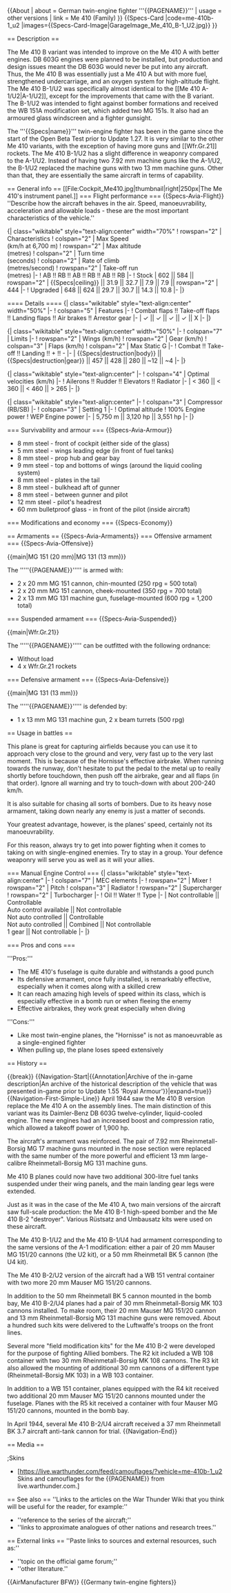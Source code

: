 {{About
| about = German twin-engine fighter '''{{PAGENAME}}'''
| usage = other versions
| link = Me 410 (Family)
}}
{{Specs-Card
|code=me-410b-1_u2
|images={{Specs-Card-Image|GarageImage_Me_410_B-1_U2.jpg}}
}}

== Description ==
<!-- ''In the description, the first part should be about the history of and the creation and combat usage of the aircraft, as well as its key features. In the second part, tell the reader about the aircraft in the game. Insert a screenshot of the vehicle, so that if the novice player does not remember the vehicle by name, he will immediately understand what kind of vehicle the article is talking about.'' -->
The Me 410 B variant was intended to improve on the Me 410 A with better engines. DB 603G engines were planned to be installed, but production and design issues meant the DB 603G would never be put into any aircraft. Thus, the Me 410 B was essentially just a Me 410 A but with more fuel, strengthened undercarriage, and an oxygen system for high-altitude flight. The Me 410 B-1/U2 was specifically almost identical to the [[Me 410 A-1/U2|A-1/U2]], except for the improvements that came with the B variant. The B-1/U2 was intended to fight against bomber formations and received the WB 151A modification set, which added two MG 151s. It also had an armoured glass windscreen and a fighter gunsight.

The '''{{Specs|name}}''' twin-engine fighter has been in the game since the start of the Open Beta Test prior to Update 1.27. It is very similar to the other Me 410 variants, with the exception of having more guns and [[Wfr.Gr.21]] rockets. The Me 410 B-1/U2 has a slight difference in weaponry compared to the A-1/U2. Instead of having two 7.92 mm machine guns like the A-1/U2, the B-1/U2 replaced the machine guns with two 13 mm machine guns. Other than that, they are essentially the same aircraft in terms of capability. 

== General info ==
[[File:Cockpit_Me410.jpg|thumbnail|right|250px|The Me 410's instrument panel.]]
=== Flight performance ===
{{Specs-Avia-Flight}}
''Describe how the aircraft behaves in the air. Speed, manoeuvrability, acceleration and allowable loads - these are the most important characteristics of the vehicle.''

{| class="wikitable" style="text-align:center" width="70%"
! rowspan="2" | Characteristics
! colspan="2" | Max Speed<br>(km/h at 6,700 m)
! rowspan="2" | Max altitude<br>(metres)
! colspan="2" | Turn time<br>(seconds)
! colspan="2" | Rate of climb<br>(metres/second)
! rowspan="2" | Take-off run<br>(metres)
|-
! AB !! RB !! AB !! RB !! AB !! RB
|-
! Stock
| 602 || 584 || rowspan="2" | {{Specs|ceiling}} || 31.9 || 32.7 || 7.9 || 7.9 || rowspan="2" | 444
|-
! Upgraded
| 648 || 624 || 29.7 || 30.7 || 14.3 || 10.8
|-
|}

==== Details ====
{| class="wikitable" style="text-align:center" width="50%"
|-
! colspan="5" | Features
|-
! Combat flaps !! Take-off flaps !! Landing flaps !! Air brakes !! Arrestor gear
|-
| ✓ || ✓ || ✓ || ✓ || X     <!-- ✓ -->
|-
|}

{| class="wikitable" style="text-align:center" width="50%"
|-
! colspan="7" | Limits
|-
! rowspan="2" | Wings (km/h)
! rowspan="2" | Gear (km/h)
! colspan="3" | Flaps (km/h)
! colspan="2" | Max Static G
|-
! Combat !! Take-off !! Landing !! + !! -
|-
| {{Specs|destruction|body}} || {{Specs|destruction|gear}} || 457 || 428 || 280 || ~12 || ~4
|-
|}

{| class="wikitable" style="text-align:center"
|-
! colspan="4" | Optimal velocities (km/h)
|-
! Ailerons !! Rudder !! Elevators !! Radiator
|-
| < 360 || < 360 || < 460 || > 265
|-
|}

{| class="wikitable" style="text-align:center"
|-
! colspan="3" | Compressor (RB/SB)
|-
! colspan="3" | Setting 1
|-
! Optimal altitude
! 100% Engine power
! WEP Engine power
|-
| 5,750 m || 3,120 hp || 3,551 hp
|-
|}

=== Survivability and armour ===
{{Specs-Avia-Armour}}
<!-- ''Examine the survivability of the aircraft. Note how vulnerable the structure is and how secure the pilot is, whether the fuel tanks are armoured, etc. Describe the armour, if there is any, and also mention the vulnerability of other critical aircraft systems.'' -->

* 8 mm steel - front of cockpit (either side of the glass)
* 5 mm steel - wings leading edge (in front of fuel tanks)
* 8 mm steel - prop hub and gear bay
* 9 mm steel - top and bottoms of wings (around the liquid cooling system)
* 8 mm steel - plates in the tail
* 8 mm steel - bulkhead aft of gunner
* 8 mm steel - between gunner and pilot
* 12 mm steel - pilot's headrest
* 60 mm bulletproof glass - in front of the pilot (inside aircraft)

=== Modifications and economy ===
{{Specs-Economy}}

== Armaments ==
{{Specs-Avia-Armaments}}
=== Offensive armament ===
{{Specs-Avia-Offensive}}
<!-- ''Describe the offensive armament of the aircraft, if any. Describe how effective the cannons and machine guns are in a battle, and also what belts or drums are better to use. If there is no offensive weaponry, delete this subsection.'' -->
{{main|MG 151 (20 mm)|MG 131 (13 mm)}}

The '''''{{PAGENAME}}''''' is armed with:

* 2 x 20 mm MG 151 cannon, chin-mounted (250 rpg = 500 total)
* 2 x 20 mm MG 151 cannon, cheek-mounted (350 rpg = 700 total)
* 2 x 13 mm MG 131 machine gun, fuselage-mounted (600 rpg = 1,200 total)

=== Suspended armament ===
{{Specs-Avia-Suspended}}
<!-- ''Describe the aircraft's suspended armament: additional cannons under the wings, bombs, rockets and torpedoes. This section is especially important for bombers and attackers. If there is no suspended weaponry remove this subsection.'' -->
{{main|Wfr.Gr.21}}

The '''''{{PAGENAME}}''''' can be outfitted with the following ordnance:

* Without load
* 4 x Wfr.Gr.21 rockets

=== Defensive armament ===
{{Specs-Avia-Defensive}}
<!-- ''Defensive armament with turret machine guns or cannons, crewed by gunners. Examine the number of gunners and what belts or drums are better to use. If defensive weaponry is not available, remove this subsection.'' -->
{{main|MG 131 (13 mm)}}

The '''''{{PAGENAME}}''''' is defended by:

* 1 x 13 mm MG 131 machine gun, 2 x beam turrets (500 rpg)

== Usage in battles ==
<!-- ''Describe the tactics of playing in the aircraft, the features of using aircraft in a team and advice on tactics. Refrain from creating a "guide" - do not impose a single point of view, but instead, give the reader food for thought. Examine the most dangerous enemies and give recommendations on fighting them. If necessary, note the specifics of the game in different modes (AB, RB, SB).'' -->

This plane is great for capturing airfields because you can use it to approach very close to the ground and very, very fast up to the very last moment. This is because of the Hornisse's effective airbrake. When running towards the runway, don't hesitate to put the pedal to the metal up to really shortly before touchdown, then push off the airbrake, gear and all flaps (in that order). Ignore all warning and try to touch-down with about 200-240 km/h.

It is also suitable for chasing all sorts of bombers. Due to its heavy nose armament, taking down nearly any enemy is just a matter of seconds.

Your greatest advantage, however, is the planes' speed, certainly not its manoeuvrability.

For this reason, always try to get into power fighting when it comes to taking on with single-engined enemies. Try to stay in a group. Your defence weaponry will serve you as well as it will your allies.

=== Manual Engine Control ===
{| class="wikitable" style="text-align:center"
|-
! colspan="7" | MEC elements
|-
! rowspan="2" | Mixer
! rowspan="2" | Pitch
! colspan="3" | Radiator
! rowspan="2" | Supercharger
! rowspan="2" | Turbocharger
|-
! Oil !! Water !! Type
|-
| Not controllable || Controllable<br>Auto control available || Not controllable<br>Not auto controlled || Controllable<br>Not auto controlled || Combined || Not controllable<br>1 gear || Not controllable
|-
|}

=== Pros and cons ===
<!-- ''Summarise and briefly evaluate the vehicle in terms of its characteristics and combat effectiveness. Mark its pros and cons in the bulleted list. Try not to use more than 6 points for each of the characteristics. Avoid using categorical definitions such as "bad", "good" and the like - use substitutions with softer forms such as "inadequate" and "effective".'' -->

'''Pros:'''

* The ME 410's fuselage is quite durable and withstands a good punch
* Its defensive armament, once fully installed, is remarkably effective, especially when it comes along with a skilled crew
* It can reach amazing high levels of speed within its class, which is especially effective in a bomb run or when fleeing the enemy
* Effective airbrakes, they work great especially when diving

'''Cons:'''

* Like most twin-engine planes, the "Hornisse" is not as manoeuvrable as a single-engined fighter
* When pulling up, the plane loses speed extensively

== History ==
<!-- ''Describe the history of the creation and combat usage of the aircraft in more detail than in the introduction. If the historical reference turns out to be too long, take it to a separate article, taking a link to the article about the vehicle and adding a block "/History" (example: <nowiki>https://wiki.warthunder.com/(Vehicle-name)/History</nowiki>) and add a link to it here using the <code>main</code> template. Be sure to reference text and sources by using <code><nowiki><ref></ref></nowiki></code>, as well as adding them at the end of the article with <code><nowiki><references /></nowiki></code>. This section may also include the vehicle's dev blog entry (if applicable) and the in-game encyclopedia description (under <code><nowiki>=== In-game description ===</nowiki></code>, also if applicable).'' -->

{{break}}
{{Navigation-Start|{{Annotation|Archive of the in-game description|An archive of the historical description of the vehicle that was presented in-game prior to Update 1.55 'Royal Armour'}}|expand=true}}
{{Navigation-First-Simple-Line}}
April 1944 saw the Me 410 B version replace the Me 410 A on the assembly lines. The main distinction of this variant was its Daimler-Benz DB 603G twelve-cylinder, liquid-cooled engine. The new engines had an increased boost and compression ratio, which allowed a takeoff power of 1,900 hp.

The aircraft's armament was reinforced. The pair of 7.92 mm Rheinmetall-Borsig MG 17 machine guns mounted in the nose section were replaced with the same number of the more powerful and efficient 13 mm large-calibre Rheinmetall-Borsig MG 131 machine guns.

Me 410 B planes could now have two additional 300-litre fuel tanks suspended under their wing panels, and the main landing gear legs were extended.

Just as it was in the case of the Me 410 A, two main versions of the aircraft saw full-scale production: the Me 410 B-1 high-speed bomber and the Me 410 B-2 "destroyer". Various Rüstsatz and Umbausatz kits were used on these aircraft.

The Me 410 B-1/U2 and the Me 410 B-1/U4 had armament corresponding to the same versions of the A-1 modification: either a pair of 20 mm Mauser MG 151/20 cannons (the U2 kit), or a 50 mm Rheinmetall BK 5 cannon (the U4 kit).

The Me 410 B-2/U2 version of the aircraft had a WB 151 ventral container with two more 20 mm Mauser MG 151/20 cannons.

In addition to the 50 mm Rheinmetall BK 5 cannon mounted in the bomb bay, Me 410 B-2/U4 planes had a pair of 30 mm Rheinmetall-Borsig MK 103 cannons installed. To make room, their 20 mm Mauser MG 151/20 cannon and 13 mm Rheinmetall-Borsig MG 131 machine guns were removed. About a hundred such kits were delivered to the Luftwaffe's troops on the front lines.

Several more "field modification kits" for the Me 410 B-2 were developed for the purpose of fighting Allied bombers. The R2 kit included a WB 108 container with two 30 mm Rheinmetall-Borsig MK 108 cannons. The R3 kit also allowed the mounting of additional 30 mm cannons of a different type (Rheinmetall-Borsig MK 103) in a WB 103 container.

In addition to a WB 151 container, planes equipped with the R4 kit received two additional 20 mm Mauser MG 151/20 cannons mounted under the fuselage. Planes with the R5 kit received a container with four Mauser MG 151/20 cannons, mounted in the bomb bay.

In April 1944, several Me 410 B-2/U4 aircraft received a 37 mm Rheinmetall BK 3.7 aircraft anti-tank cannon for trial.
{{Navigation-End}}

== Media ==
<!-- ''Excellent additions to the article would be video guides, screenshots from the game, and photos.'' -->

;Skins
* [https://live.warthunder.com/feed/camouflages/?vehicle=me-410b-1_u2 Skins and camouflages for the {{PAGENAME}} from live.warthunder.com.]

== See also ==
''Links to the articles on the War Thunder Wiki that you think will be useful for the reader, for example:''
* ''reference to the series of the aircraft;''
* ''links to approximate analogues of other nations and research trees.''

== External links ==
''Paste links to sources and external resources, such as:''
* ''topic on the official game forum;''
* ''other literature.''

{{AirManufacturer BFW}}
{{Germany twin-engine fighters}}